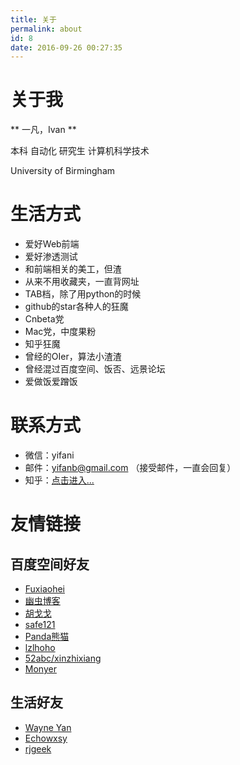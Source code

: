 ```yaml
---
title: 关于
permalink: about
id: 8
date: 2016-09-26 00:27:35
---
```

# 关于我

** 一凡，Ivan **

本科 自动化 研究生 计算机科学技术

University of Birmingham

# 生活方式

* 爱好Web前端
* 爱好渗透测试
* 和前端相关的美工，但渣
* 从来不用收藏夹，一直背网址
* TAB档，除了用python的时候
* github的star各种人的狂魔
* Cnbeta党
* Mac党，中度果粉
* 知乎狂魔
* 曾经的OIer，算法小渣渣
* 曾经混过百度空间、饭否、远景论坛
* 爱做饭爱蹭饭

# 联系方式

* 微信：yifani
* 邮件：yifanb@gmail.com （接受邮件，一直会回复）
* 知乎：[点击进入...](https://www.zhihu.com/people/yfgeek)

# 友情链接
## 百度空间好友
* [Fuxiaohei](http://fuxiaohei.me/)
* [幽虫博客](https://luoyandi.wordpress.com/)
* [胡戈戈](http://hugege.com)
* [safe121](http://www.safe121.com)
* [Panda熊猫](http://www.panda-studio.cn/)
* [lzlhoho](http://lzlhoho.zcool.com.cn/)
* [52abc/xinzhixiang](http://xxz.cc)
* [Monyer](http://monyer.com/)
## 生活好友
* [Wayne Yan](http://www.oursays.com)
* [Echowxsy](http://echowxsy.com/)
* [rjgeek](http://rjgeek.github.io/)
